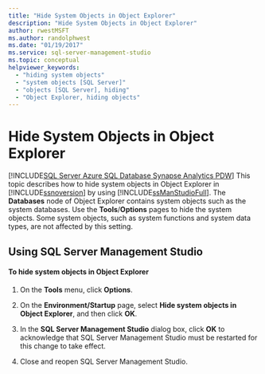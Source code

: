 ```yaml
---
title: "Hide System Objects in Object Explorer"
description: "Hide System Objects in Object Explorer"
author: rwestMSFT
ms.author: randolphwest
ms.date: "01/19/2017"
ms.service: sql-server-management-studio
ms.topic: conceptual
helpviewer_keywords:
  - "hiding system objects"
  - "system objects [SQL Server]"
  - "objects [SQL Server], hiding"
  - "Object Explorer, hiding objects"
---
```

# Hide System Objects in Object Explorer
[!INCLUDE[SQL Server Azure SQL Database Synapse Analytics PDW](../includes/applies-to-version/sql-asdb-asdbmi-asa-pdw.md)]
This topic describes how to hide system objects in Object Explorer in [!INCLUDE[ssnoversion](../includes/ssnoversion-md.md)] by using [!INCLUDE[ssManStudioFull](../includes/ssmanstudiofull-md.md)]. The **Databases** node of Object Explorer contains system objects such as the system databases. Use the **Tools**/**Options** pages to hide the system objects. Some system objects, such as system functions and system data types, are not affected by this setting.  
  
## <a name="SSMSProcedure"></a>Using SQL Server Management Studio  
  
#### To hide system objects in Object Explorer  
  
1.  On the **Tools** menu, click **Options**.  
  
2.  On the **Environment/Startup** page, select **Hide system objects in Object Explorer**, and then click **OK**.  
  
3.  In the **SQL Server Management Studio** dialog box, click **OK** to acknowledge that SQL Server Management Studio must be restarted for this change to take effect.  
  
4.  Close and reopen SQL Server Management Studio.  
  
